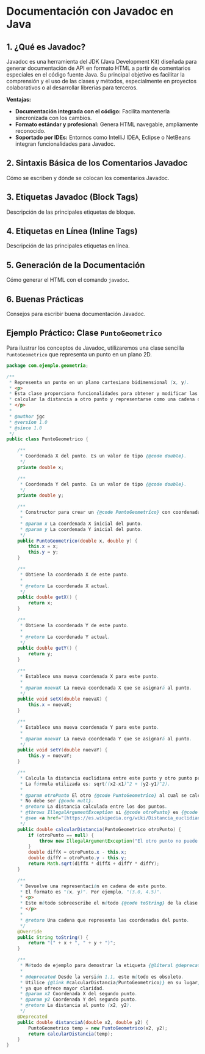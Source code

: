 # Documentación con Javadoc en Java

## 1. ¿Qué es Javadoc?
Javadoc es una herramienta del JDK (Java Development Kit) diseñada para generar documentación de API en formato HTML a partir de comentarios especiales en el código fuente Java. Su principal objetivo es facilitar la comprensión y el uso de las clases y métodos, especialmente en proyectos colaborativos o al desarrollar librerías para terceros.

**Ventajas:**
* **Documentación integrada con el código:** Facilita mantenerla sincronizada con los cambios.
* **Formato estándar y profesional:** Genera HTML navegable, ampliamente reconocido.
* **Soportado por IDEs:** Entornos como IntelliJ IDEA, Eclipse o NetBeans integran funcionalidades para Javadoc.

## 2. Sintaxis Básica de los Comentarios Javadoc
Cómo se escriben y dónde se colocan los comentarios Javadoc.

## 3. Etiquetas Javadoc (Block Tags)
Descripción de las principales etiquetas de bloque.

## 4. Etiquetas en Línea (Inline Tags)
Descripción de las principales etiquetas en línea.

## 5. Generación de la Documentación
Cómo generar el HTML con el comando `javadoc`.

## 6. Buenas Prácticas
Consejos para escribir buena documentación Javadoc.



## Ejemplo Práctico: Clase `PuntoGeometrico`
Para ilustrar los conceptos de Javadoc, utilizaremos una clase sencilla `PuntoGeometrico` que representa un punto en un plano 2D.

```java
package com.ejemplo.geometria;

/**
 * Representa un punto en un plano cartesiano bidimensional (x, y).
 * <p>
 * Esta clase proporciona funcionalidades para obtener y modificar las coordenadas,
 * calcular la distancia a otro punto y representarse como una cadena de texto.
 * </p>
 *
 * @author jgc
 * @version 1.0
 * @since 1.0
 */
public class PuntoGeometrico {

    /**
     * Coordenada X del punto. Es un valor de tipo {@code double}.
     */
    private double x;

    /**
     * Coordenada Y del punto. Es un valor de tipo {@code double}.
     */
    private double y;

    /**
     * Constructor para crear un {@code PuntoGeometrico} con coordenadas específicas.
     *
     * @param x La coordenada X inicial del punto.
     * @param y La coordenada Y inicial del punto.
     */
    public PuntoGeometrico(double x, double y) {
        this.x = x;
        this.y = y;
    }

    /**
     * Obtiene la coordenada X de este punto.
     *
     * @return La coordenada X actual.
     */
    public double getX() {
        return x;
    }

    /**
     * Obtiene la coordenada Y de este punto.
     *
     * @return La coordenada Y actual.
     */
    public double getY() {
        return y;
    }

    /**
     * Establece una nueva coordenada X para este punto.
     *
     * @param nuevaX La nueva coordenada X que se asignará al punto.
     */
    public void setX(double nuevaX) {
        this.x = nuevaX;
    }

    /**
     * Establece una nueva coordenada Y para este punto.
     *
     * @param nuevaY La nueva coordenada Y que se asignará al punto.
     */
    public void setY(double nuevaY) {
        this.y = nuevaY;
    }

    /**
     * Calcula la distancia euclidiana entre este punto y otro punto proporcionado.
     * La fórmula utilizada es: sqrt((x2-x1)^2 + (y2-y1)^2).
     *
     * @param otroPunto El otro {@code PuntoGeometrico} al cual se calculará la distancia.
     * No debe ser {@code null}.
     * @return La distancia calculada entre los dos puntos.
     * @throws IllegalArgumentException si {@code otroPunto} es {@code null}.
     * @see <a href="[https://es.wikipedia.org/wiki/Distancia_euclidiana](https://es.wikipedia.org/wiki/Distancia_euclidiana)">Distancia Euclidiana</a>
     */
    public double calcularDistancia(PuntoGeometrico otroPunto) {
        if (otroPunto == null) {
            throw new IllegalArgumentException("El otro punto no puede ser nulo.");
        }
        double diffX = otroPunto.x - this.x;
        double diffY = otroPunto.y - this.y;
        return Math.sqrt(diffX * diffX + diffY * diffY);
    }

    /**
     * Devuelve una representación en cadena de este punto.
     * El formato es "(x, y)". Por ejemplo, "(3.0, 4.5)".
     * <p>
     * Este método sobreescribe el método {@code toString} de la clase {@link Object}.
     * </p>
     *
     * @return Una cadena que representa las coordenadas del punto.
     */
    @Override
    public String toString() {
        return "(" + x + ", " + y + ")";
    }

    /**
     * Método de ejemplo para demostrar la etiqueta {@literal @deprecated}.
     *
     * @deprecated Desde la versión 1.1, este método es obsoleto.
     * Utilice {@link #calcularDistancia(PuntoGeometrico)} en su lugar,
     * ya que ofrece mayor claridad.
     * @param x2 Coordenada X del segundo punto.
     * @param y2 Coordenada Y del segundo punto.
     * @return La distancia al punto (x2, y2).
     */
    @Deprecated
    public double distanciaA(double x2, double y2) {
        PuntoGeometrico temp = new PuntoGeometrico(x2, y2);
        return calcularDistancia(temp);
    }
}
